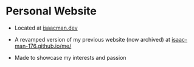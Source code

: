 # Personal Website

- Located at [isaacman.dev](https://isaacman.dev)

- A revamped version of my previous website (now archived) at [isaac-man-176.github.io/me/](https://isaac-man-176.github.io/me/)

- Made to showcase my interests and passion
